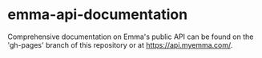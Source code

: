 emma-api-documentation
======================

Comprehensive documentation on Emma's public API can be found on the 'gh-pages' branch of this repository or at https://api.myemma.com/.
